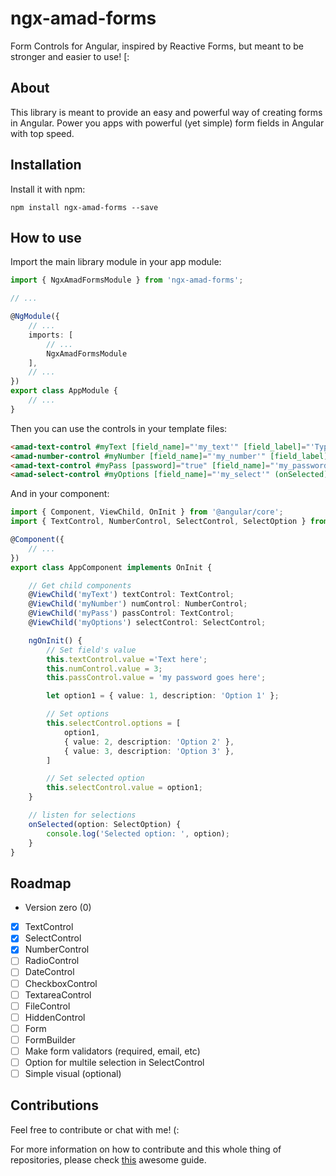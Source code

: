# ngx-amad-forms

Form Controls for Angular, inspired by Reactive Forms, but meant to be stronger and easier to use! [:

## About

This library is meant to provide an easy and powerful way of creating forms in Angular. Power you apps with powerful (yet simple) form fields in Angular with top speed.

## Installation

Install it with npm:

`npm install ngx-amad-forms --save`

## How to use

Import the main library module in your app module:

```ts
import { NgxAmadFormsModule } from 'ngx-amad-forms';

// ...

@NgModule({
    // ...
    imports: [
        // ...
        NgxAmadFormsModule
    ],
    // ...
})
export class AppModule {
    // ...
}
```

Then you can use the controls in your template files:

```html
<amad-text-control #myText [field_name]="'my_text'" [field_label]="'Type some text:'"></amad-text-control>
<amad-number-control #myNumber [field_name]="'my_number'" [field_label]="'Enter a number:'"></amad-number-control>
<amad-text-control #myPass [password]="true" [field_name]="'my_password'" [field_label]="'Enter your password:'"></amad-text-control>
<amad-select-control #myOptions [field_name]="'my_select'" (onSelected)="onSelected($event)" [field_label]="'Please choose one of the options:'"></amad-select-control>
```

And in your component:

```ts
import { Component, ViewChild, OnInit } from '@angular/core';
import { TextControl, NumberControl, SelectControl, SelectOption } from 'ngx-amad-forms';

@Component({
    // ...
})
export class AppComponent implements OnInit {

    // Get child components
    @ViewChild('myText') textControl: TextControl;
    @ViewChild('myNumber') numControl: NumberControl;
    @ViewChild('myPass') passControl: TextControl;
    @ViewChild('myOptions') selectControl: SelectControl;

    ngOnInit() {
        // Set field's value
        this.textControl.value ='Text here';
        this.numControl.value = 3;
        this.passControl.value = 'my password goes here';

        let option1 = { value: 1, description: 'Option 1' };

        // Set options
        this.selectControl.options = [
            option1,
            { value: 2, description: 'Option 2' },
            { value: 3, description: 'Option 3' },
        ]

        // Set selected option
        this.selectControl.value = option1;
    }

    // listen for selections
    onSelected(option: SelectOption) {
        console.log('Selected option: ', option);
    }
}
```

## Roadmap

- Version zero (0)

- [x] TextControl
- [x] SelectControl
- [x] NumberControl
- [ ] RadioControl
- [ ] DateControl
- [ ] CheckboxControl
- [ ] TextareaControl
- [ ] FileControl
- [ ] HiddenControl
- [ ] Form
- [ ] FormBuilder
- [ ] Make form validators (required, email, etc)
- [ ] Option for multile selection in SelectControl
- [ ] Simple visual (optional)

## Contributions

Feel free to contribute or chat with me! (:

For more information on how to contribute and this whole thing of repositories, please check [this](https://guides.github.com/introduction/flow/) awesome guide.

